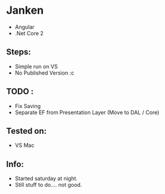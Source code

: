 # Janken
 - Angular
 - .Net Core 2

## Steps: 
 - Simple run on VS
 - No Published Version :c

## TODO :
 - Fix Saving
 - Separate EF from Presentation Layer (Move to DAL / Core)
 
 ## Tested on:
 - VS Mac
 
## Info:
 - Started saturday at night.
 - Still stuff to do.... not good.
